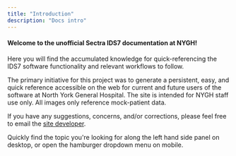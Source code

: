 ```yaml
---
title: "Introduction"
description: "Docs intro"
---
```


#### **Welcome to the unofficial Sectra IDS7 documentation at NYGH!**

Here you will find the accumulated knowledge for quick-referencing the IDS7 software functionality and relevant workflows to follow.

The primary initiative for this project was to generate a persistent, easy, and quick reference accessible on the web for current and future users of the software at North York General Hospital. The site is intended for NYGH staff use only. All images only reference mock-patient data.

If you have any suggestions, concerns, and/or corrections, please feel free to email the <a href = "mailto: leonpoon@hotmail.ca">site developer</a>.

Quickly find the topic you're looking for along the left hand side panel on desktop, or open the hamburger dropdown menu on mobile.